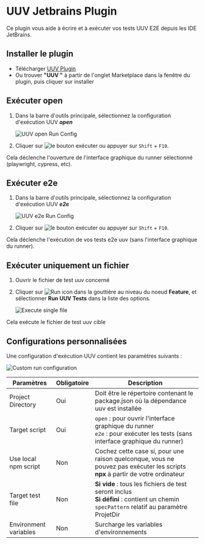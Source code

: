 # UUV Jetbrains Plugin

Ce plugin vous aide à écrire et à exécuter vos tests UUV E2E depuis les IDE JetBrains.

## Installer le plugin
- Télécharger [UUV Plugin](https://plugins.jetbrains.com/plugin/22437-uuv)
- Ou trouver **"UUV "** à partir de l'onglet Marketplace dans la fenêtre du plugin, puis cliquer sur installer

## Exécuter **open**
1. Dans la barre d'outils principale, sélectionnez la configuration d'exécution UUV ***open***

    ![UUV open Run Config](@site/static/img/docs/jetbrain-plugin/open-run-config.png)

2. Cliquer sur ![le bouton exécuter](https://resources.jetbrains.com/help/img/idea/2023.2/app.actions.execute_dark.svg) ou appuyer sur `Shift` + `F10`.

Cela déclenche l'ouverture de l'interface graphique du runner sélectionné (playwright, cypress, etc).

## Exécuter **e2e**
1. Dans la barre d'outils principale, sélectionnez la configuration d'exécution UUV ***e2e***

    ![UUV e2e Run Config](@site/static/img/docs/jetbrain-plugin/e2e-run-config.png)

2. Cliquer sur ![le bouton exécuter](https://resources.jetbrains.com/help/img/idea/2023.2/app.actions.execute_dark.svg) ou appuyer sur `Shift` + `F10`.

Cela déclenche l'exécution de vos tests e2e uuv (sans l'interface graphique du runner).

## Exécuter uniquement un fichier
1. Ouvrir le fichier de test uuv concerné
2. Cliquer sur ![Run icon](https://resources.jetbrains.com/help/img/idea/2023.2/app.actions.execute_dark.svg) dans la gouttière au niveau du noeud **Feature**, et sélectionner **Run UUV Tests** dans la liste des options.

    ![Execute single file](@site/static/img/docs/jetbrain-plugin/execute-single-file.png)

Cela exécute le fichier de test uuv cible

## Configurations personnalisées
Une configuration d'exécution UUV contient les paramètres suivants :

![Custom run configuration](@site/static/img/docs/jetbrain-plugin/run-custom-run-config.png)

| Paramètres            | Obligatoire | Description                                                                                                                               |
|-----------------------|-------------|-------------------------------------------------------------------------------------------------------------------------------------------|
| Project Directory     | Oui         | Doit être le répertoire contenant le package.json où la dépendance uuv est installée                                                      |
| Target script         | Oui         | `open` : pour ouvrir l'interface graphique du runner<br/> `e2e` : pour exécuter les tests (sans interface graphique du runner)            |
| Use local npm script  | Non         | Cochez cette case si, pour une raison quelconque, vous ne pouvez pas exécuter les scripts **npx** à partir de votre ordinateur            |
| Target test file      | Non         | **Si vide** : tous les fichiers de test seront inclus<br/>**Si défini** : contient un chemin `specPattern` relatif au paramètre ProjetDir |
| Environment variables | Non         | Surcharge les variables d'environnements     |


